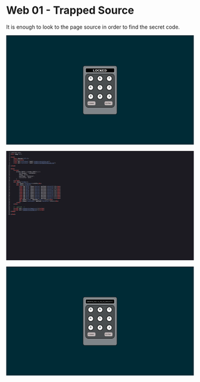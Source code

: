 # Web 01 - Trapped Source

It is enough to look to the page source in order to find the secret code.

![1](./initial.png)

![1](./code.png)

![1](./flag.png)
